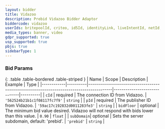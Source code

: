 ```yaml
---
layout: bidder
title: Vidazoo
description: Prebid Vidazoo Bidder Adaptor
biddercode: vidazoo
userIds: britepoolId, criteo, id5Id, identityLink, liveIntentId, netId, parrableId, pubCommonId, unifiedId
media_types: banner, video
gdpr_supported: true
usp_supported: true
pbjs: true
sidebarType: 1
---
```


### Bid Params

{: .table .table-bordered .table-striped }
| Name       | Scope    | Description                                                                              | Example                      | Type     |
|------------|----------|------------------------------------------------------------------------------------------|------------------------------|----------|
| `cId`      | required | The connection ID from Vidazoo.                                                          | `'562524b21b1c1f08117fc7f9'` | `string` |
| `pId`      | required | The publisher ID from Vidazoo.                                                           | `'59ac17c192832d0011283fe3'` | `string` |
| `bidFloor` | optional | The minimum bid value desired. Vidazoo will not respond with bids lower than this value. | `0.90`                       | `float`  |
| `subDomain`| optional | Sets the server subdomain, default: 'prebid'.                                            | `'prebid'`                     | `string` |
